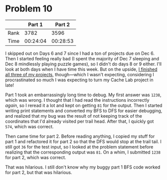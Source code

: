 # Problem 10
| | Part 1 | Part 2 |
|---|---|---|
| Rank | 3782 | 3596 |
| Time | 00:24:04 | 00:28:53 |

I skipped out on Days 6 and 7 since I had a ton of projects due on Dec 6. Then I started feeling really bad (I spent the majority of Dec 7 sleeping and Dec 8 mindlessly playing puzzle games), so I didn't do days 8 or 9 either. I'll look at both days when I have time this week. But on the upside, [I finished all three of my projects](../05/README.md), though—which I wasn't expecting, considering I procrastinated so much I was expecting to turn my Cache Lab project in late!

Part 1 took an embarrassingly long time to debug. My first answer was `1238`, which was wrong. I thought that I had read the instructions incorrectly *again*, so I reread it a lot and kept on getting `81` for the output. Then I started writing print statements and converted my BFS to DFS for easier debugging, and realized that my bug was the result of not keeping track of the coordinates that I'd already visited per trail head. After that, I quickly got `574`, which was correct.

Then came time for part 2. Before reading anything, I copied my stuff for part 1 and refactored it for part 2 so that the DFS would stop at the trail tail. I still got `36` for the test input, so I looked at the problem statement before realizing that the corresponding output was `81`. On a whim, I submitted `1238` for part 2, which was correct.

That was hilarious. I still don't know why my buggy part 1 BFS code worked for part 2, but that was hilarious.
